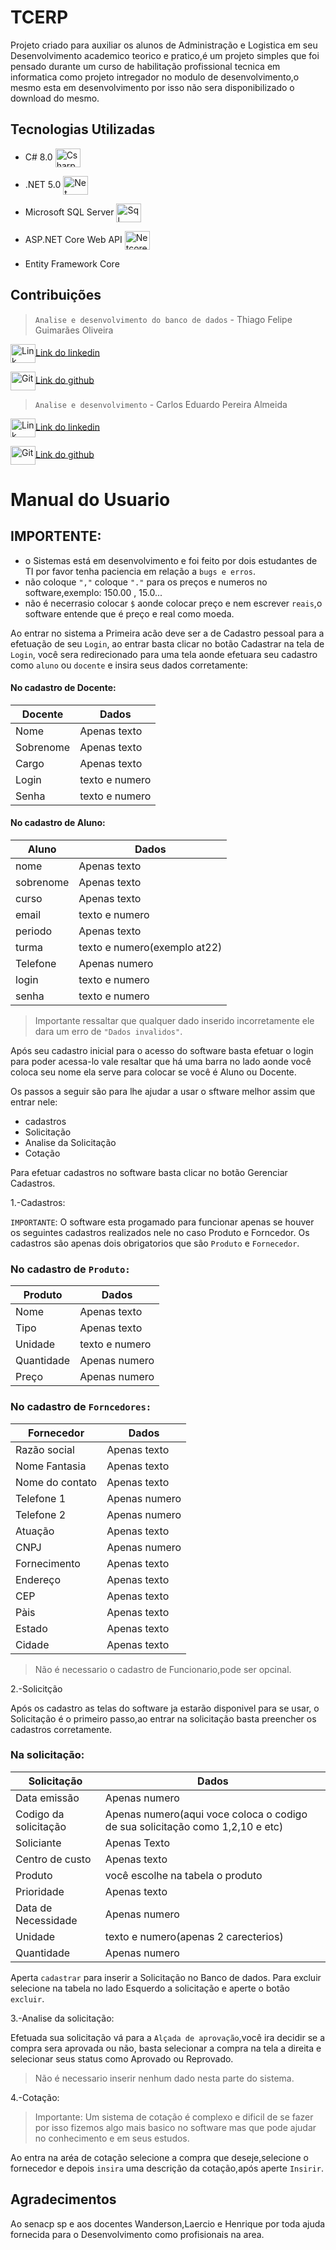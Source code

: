 # TCERP 

Projeto criado para auxiliar os alunos de Administração e Logistica em seu Desenvolvimento academico teorico e pratico,é um projeto simples que foi pensado durante
um curso de habilitação profissional tecnica em informatica como projeto intregador no modulo de desenvolvimento,o mesmo esta em desenvolvimento por isso não
sera disponibilizado o download do mesmo.



## Tecnologias Utilizadas

* C# 8.0 <img align="center" alt="Csharp" height="30" width="40" src="https://cdn.jsdelivr.net/gh/devicons/devicon/icons/csharp/csharp-original.svg" />

* .NET 5.0 <img align="center" alt="Net" height="30" width="40" src="https://cdn.jsdelivr.net/gh/devicons/devicon/icons/dot-net/dot-net-original.svg" />
         
* Microsoft SQL Server <img align="center" alt="Sql" height="30" width="40" src="https://cdn.jsdelivr.net/gh/devicons/devicon/icons/postgresql/postgresql-plain.svg" />
        
* ASP.NET Core Web API <img align="center" alt="Netcore" height="30" width="40" src="https://cdn.jsdelivr.net/gh/devicons/devicon/icons/dotnetcore/dotnetcore-original.svg" />
         
* Entity Framework Core


## Contribuições

>```Analise e desenvolvimento do banco de dados``` -  Thiago Felipe Guimarães Oliveira 

<img align="center" alt="Link" height="30" width="40" src="https://cdn.jsdelivr.net/gh/devicons/devicon/icons/linkedin/linkedin-original.svg" />[Link do linkedin](https://www.linkedin.com/in/thiago-felipe-guimar%C3%A3es-oliveira-8b29a2249/)

<img align="center" alt="Git" height="30" width="40" src="https://cdn.jsdelivr.net/gh/devicons/devicon/icons/github/github-original.svg" />[Link do github](https://github.com/Thiagofgoliver)


>```Analise e desenvolvimento``` - Carlos Eduardo Pereira Almeida

<img align="center" alt="Link" height="30" width="40" src="https://cdn.jsdelivr.net/gh/devicons/devicon/icons/linkedin/linkedin-original.svg" />[Link do linkedin](https://www.linkedin.com/in/carlos-eduardo-pereira-almeida-251b03239/)

<img align="center" alt="Git" height="30" width="40" src="https://cdn.jsdelivr.net/gh/devicons/devicon/icons/github/github-original.svg" />[Link do github](https://github.com/carlospalmeida)
          


# Manual do Usuario



## IMPORTENTE: 
* o Sistemas está em desenvolvimento e foi feito por dois estudantes de TI por favor tenha paciencia em relação a ```bugs e erros```.
* não coloque ```","``` coloque ```"."``` para os preços e numeros no software,exemplo: 150.00 , 15.0...
* não é necerrasio colocar ```$``` aonde colocar preço e nem escrever ```reais```,o software entende que é preço e real como moeda.




Ao entrar no sistema a Primeira acão deve ser a de Cadastro pessoal para a efetuação de seu ```Login```,
ao entrar basta clicar no botão Cadastrar na tela de ```Login```,
você sera redirecionado para uma tela aonde efetuara seu cadastro como ```aluno``` ou ```docente``` e insira seus dados corretamente:

#### No cadastro de Docente:

Docente | Dados
--------|---------
Nome    | Apenas texto
Sobrenome |  Apenas texto
Cargo | Apenas texto
Login | texto e numero
Senha | texto e numero



#### No cadastro de Aluno:


Aluno | Dados
------|--------
nome | Apenas texto	
sobrenome | Apenas texto
curso | Apenas texto
email | texto e numero
periodo | Apenas texto
turma | texto e numero(exemplo at22)
Telefone | Apenas numero				
login | texto e numero			
senha | texto e numero



>Importante ressaltar que qualquer dado inserido incorretamente ele dara um erro de ```"Dados invalidos"```.

Após seu cadastro inicial para o acesso do software basta efetuar o login para poder acessa-lo vale resaltar que há uma barra no lado aonde você coloca seu nome ela serve para colocar se você é Aluno ou Docente.

Os passos a seguir são para lhe ajudar a usar o sftware melhor assim que entrar nele:


* cadastros
* Solicitação
* Analise da Solicitação
* Cotação


Para efetuar cadastros no software basta clicar no botão Gerenciar Cadastros.


1.-Cadastros:

```IMPORTANTE```: O software esta progamado para funcionar apenas se houver os seguintes cadastros realizados nele no caso Produto e Forncedor.
Os cadastros são apenas dois obrigatorios que são ```Produto``` e ```Fornecedor```.


### No cadastro de ```Produto:```


Produto | Dados
--------|------
Nome | Apenas texto
Tipo | Apenas texto
Unidade | texto e numero 
Quantidade | Apenas numero
Preço | Apenas numero


### No cadastro de ```Forncedores:```

Fornecedor | Dados
-----------|------
Razão social | Apenas texto
Nome Fantasia | Apenas texto 
Nome do contato | Apenas texto
Telefone 1 | Apenas numero
Telefone 2 | Apenas numero
Atuação | Apenas texto
CNPJ | Apenas numero
Fornecimento | Apenas texto
Endereço | Apenas texto
CEP | Apenas texto
Pàis | Apenas texto
Estado | Apenas texto
Cidade | Apenas texto

>Não é necessario o cadastro de Funcionario,pode ser opcinal.



2.-Solicitção

Após os cadastro as telas do software ja estarão disponivel para se usar,
o Solicitação é o primeiro passo,ao entrar na solicitação basta preencher os cadastros corretamente.

### Na solicitação:

Solicitação | Dados
------------|------
Data emissão | Apenas numero
Codigo da solicitação | Apenas numero(aqui voce coloca o codigo de sua solicitação como 1,2,10 e etc)
Soliciante | Apenas Texto
Centro de custo | Apenas texto
Produto | você escolhe na tabela o produto
Prioridade | Apenas texto
Data de Necessidade | Apenas numero
Unidade | texto e numero(apenas 2 carecterios)
Quantidade | Apenas numero

 
Aperta ```cadastrar``` para inserir a Solicitação no Banco de dados.
Para excluir selecione na tabela no lado Esquerdo a solicitação e aperte o botão ```excluir```.

3.-Analise da solicitação:


Efetuada sua solicitação vá para a ```Alçada de aprovação```,você ira decidir se a compra sera aprovada ou não,
basta selecionar a compra na tela a direita e selecionar seus status como Aprovado ou Reprovado.

>Não é necessario inserir nenhum dado nesta parte do sistema.


4.-Cotação:


>Importante: Um sistema de cotação é complexo e dificil de se fazer por isso fizemos algo mais basico no software mas que pode ajudar no conhecimento e em seus estudos.

Ao entra na aréa de cotação selecione a compra que deseje,selecione o fornecedor e depois ```insira``` uma descrição da cotação,após aperte ```Insirir```. 


## Agradecimentos 

Ao senacp sp e aos docentes Wanderson,Laercio e Henrique por toda ajuda fornecida para o Desenvolvimento como profisionais na area.




